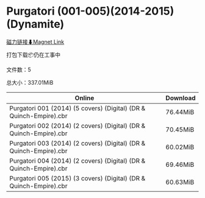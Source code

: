 # Purgatori (001-005)(2014-2015)(Dynamite)

[磁力链接⬇Magnet Link](magnet:?xt=urn:btih:3f5c629aba6d24de7631d349cdfe3f88255da5cd&dn=Purgatori%20%28001-005%29%282014-2015%29%28Dynamite%29)

打包下载📦仍在工事中

文件数：5

总大小：337.01MiB

Online | Download
--- | ---
Purgatori 001 (2014) (5 covers) (Digital) (DR & Quinch-Empire).cbr | 76.44MiB
Purgatori 002 (2014) (2 covers) (Digital) (DR & Quinch-Empire).cbr | 70.45MiB
Purgatori 003 (2014) (2 covers) (Digital) (DR & Quinch-Empire).cbr | 60.02MiB
Purgatori 004 (2014) (2 covers) (Digital) (DR & Quinch-Empire).cbr | 69.46MiB
Purgatori 005 (2015) (3 covers) (Digital) (DR & Quinch-Empire).cbr | 60.63MiB